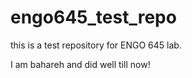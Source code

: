# engo645_test_repo
this is a test repository for ENGO 645 lab.

I am bahareh and did well till now!